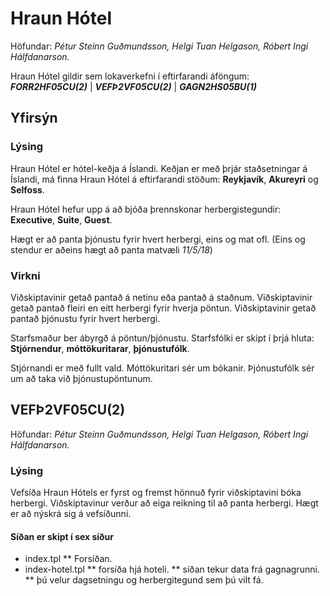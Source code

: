 # Hraun Hótel

Höfundar: *Pétur Steinn Guðmundsson, Helgi Tuan Helgason, Róbert Ingi Hálfdanarson.*

Hraun Hótel gildir sem lokaverkefni í eftirfarandi áföngum: **_FORR2HF05CU(2)_** | **_VEFÞ2VF05CU(2)_** | **_GAGN2HS05BU(1)_**

## Yfirsýn

### Lýsing
Hraun Hótel er hótel-keðja á Íslandi. Keðjan er með þrjár staðsetningar
á Íslandi, má finna Hraun Hótel á eftirfarandi stöðum: **Reykjavík**, **Akureyri** og **Selfoss**.

Hraun Hótel hefur upp á að bjóða þrennskonar herbergistegundir: **Executive**, **Suite**, **Guest**.

Hægt er að panta þjónustu fyrir hvert herbergi, eins og mat ofl. (Eins og stendur er aðeins hægt að panta matvæli *11/5/18*)

### Virkni

Viðskiptavinir getað pantað á netinu eða pantað á staðnum.
Viðskiptavinir getað pantað fleiri en eitt herbergi fyrir hverja pöntun.
Viðskiptavinir getað pantað þjónustu fyrir hvert herbergi.

Starfsmaður ber ábyrgð á pöntun/þjónustu.
Starfsfólki er skipt í þrjá hluta: **Stjórnendur**, **móttökuritarar**, **þjónustufólk**.

Stjórnandi er með fullt vald.
Móttökuritari sér um bókanir.
Þjónustufólk sér um að taka við þjónustupöntunum.

## VEFÞ2VF05CU(2)
Höfundar: *Pétur Steinn Guðmundsson, Helgi Tuan Helgason, Róbert Ingi Hálfdanarson.*

### Lýsing
Vefsíða Hraun Hótels er fyrst og fremst hönnuð fyrir viðskiptavini bóka herbergi.
Viðskiptavinur verður að eiga reikning til að panta herbergi.
Hægt er að nýskrá sig á vefsíðunni.

#### Síðan er skipt í sex síður
* index.tpl
** Forsíðan.
* index-hotel.tpl
** forsíða hjá hoteli.
** síðan tekur data frá gagnagrunni.
** þú velur dagsetningu og herbergitegund sem þú vilt fá.
